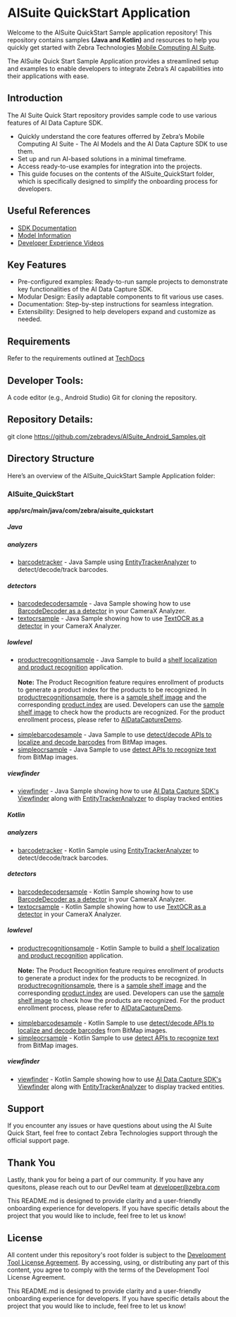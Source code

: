 # AISuite QuickStart Application
Welcome to the AISuite QuickStart Sample application repository! This repository contains samples **(Java and Kotlin)** and resources to help you quickly get started with Zebra Technologies [Mobile Computing AI Suite](https://www.zebra.com/ap/en/software/mobile-computer-software/zebra-mobile-computing-ai-suite.html).

The AISuite Quick Start Sample Application provides a streamlined setup and examples to enable developers to integrate Zebra’s AI capabilities into their applications with ease.

## Introduction
The AI Suite Quick Start repository provides sample code to use various features of AI Data Capture SDK.

* Quickly understand the core features offerred by Zebra’s Mobile Computing AI Suite - The AI Models and the AI Data Capture SDK to use them.
* Set up and run AI-based solutions in a minimal timeframe.
* Access ready-to-use examples for integration into the projects.
* This guide focuses on the contents of the AISuite_QuickStart folder, which is specifically designed to simplify the onboarding process for developers.

## Useful References
- [SDK Documentation](https://techdocs.zebra.com/ai-datacapture/latest/about/)
- [Model Information](https://techdocs.zebra.com/ai-datacapture/latest/textocr/)
- [Developer Experience Videos](https://www.youtube.com/zebratechnologies)

## Key Features
* Pre-configured examples: Ready-to-run sample projects to demonstrate key functionalities of the AI Data Capture SDK.
* Modular Design: Easily adaptable components to fit various use cases.
* Documentation: Step-by-step instructions for seamless integration.
* Extensibility: Designed to help developers expand and customize as needed.

## Requirements
Refer to the requirements outlined at [TechDocs](https://techdocs.zebra.com/ai-datacapture/latest/setup/#requirements)

## Developer Tools:
A code editor (e.g., Android Studio)
Git for cloning the repository.

## Repository Details:
git clone https://github.com/zebradevs/AISuite_Android_Samples.git

## Directory Structure
Here’s an overview of the AISuite_QuickStart Sample Application folder:
 
### AISuite_QuickStart

#### app/src/main/java/com/zebra/aisuite_quickstart
##### Java
##### analyzers
- [barcodetracker](app/src/main/java/com/zebra/aisuite_quickstart/java/analyzers/barcodetracker) - Java Sample using [EntityTrackerAnalyzer](https://techdocs.zebra.com/ai-datacapture/about/CameraX#EntityTrackerAnalyzer) to detect/decode/track barcodes.
##### detectors
- [barcodedecodersample](app/src/main/java/com/zebra/aisuite_quickstart/java/detectors/barcodedecodersample) - Java Sample showing how to use [BarcodeDecoder as a detector](https://techdocs.zebra.com/ai-datacapture/barcodedecoder/#processimagedataimagedata) in your CameraX Analyzer.
- [textocrsample](app/src/main/java/com/zebra/aisuite_quickstart/java/detectors/textocrsample) - Java Sample showing how to use [TextOCR as a detector](https://techdocs.zebra.com/ai-datacapture/textocr/#processimagedataimagedata) in your CameraX Analyzer.
##### lowlevel
- [productrecognitionsample](app/src/main/java/com/zebra/aisuite_quickstart/java/lowlevel/productrecognitionsample) - Java Sample to build a [shelf localization and product recognition](https://techdocs.zebra.com/ai-datacapture/productrecognition/) application. <br> <br> **Note:** The Product Recognition feature requires enrollment of products to generate a product index for the products to be recognized. In [productrecognitionsample](app/src/main/java/com/zebra/aisuite_quickstart/java/lowlevel/productrecognitionsample), there is a [sample shelf image](app/src/main/assets/demo_shelf.jpg) and the corresponding [product.index](app/src/main/assets/demo_shelf.jpg) are used. Developers can use the [sample shelf image](app/src/main/assets/demo_shelf.jpg) to check how the products are recognized. For the product enrollment process, please refer to [AIDataCaptureDemo](../AISuite_Demos/AIDataCaptureDemo).<br><br>
- [simplebarcodesample](app/src/main/java/com/zebra/aisuite_quickstart/java/lowlevel/simplebarcodesample) - Java Sample to use [detect/decode APIs to localize and decode barcodes](https://techdocs.zebra.com/ai-datacapture/barcodedecoder/#decodebitmapbmpbboxdetectionsexecutorexecutor) from BitMap images.
- [simpleocrsample](app/src/main/java/com/zebra/aisuite_quickstart/java/lowlevel/simpleocrsample) - Java Sample to use [detect APIs to recognize text](https://techdocs.zebra.com/ai-datacapture/textocr/#detectbitmapsrcimgexecutorexecutor) from BitMap images.
##### viewfinder
- [viewfinder](app/src/main/java/com/zebra/aisuite_quickstart/java/viewfinder/EntityViewGraphic.java) - Java Sample showing how to use [AI Data Capture SDK's Viewfinder](https://techdocs.zebra.com/ai-datacapture/about/camerax/#entityviewfinder) along with [EntityTrackerAnalyzer](https://techdocs.zebra.com/ai-datacapture/about/CameraX#EntityTrackerAnalyzer) to display tracked entities
##### Kotlin
##### analyzers
- [barcodetracker](app/src/main/java/com/zebra/aisuite_quickstart/kotlin/analyzers/barcodetracker) - Kotlin Sample using [EntityTrackerAnalyzer](https://techdocs.zebra.com/ai-datacapture/about/CameraX#EntityTrackerAnalyzer) to detect/decode/track barcodes.
##### detectors
- [barcodedecodersample](app/src/main/java/com/zebra/aisuite_quickstart/kotlin/detectors/barcodedecodersample) - Kotlin Sample showing how to use [BarcodeDecoder as a detector](https://techdocs.zebra.com/ai-datacapture/barcodedecoder/#processimagedataimagedata) in your CameraX Analyzer.
- [textocrsample](app/src/main/java/com/zebra/aisuite_quickstart/kotlin/detectors/textocrsample) - Kotlin Sample showing how to use [TextOCR as a detector](https://techdocs.zebra.com/ai-datacapture/textocr/#processimagedataimagedata) in your CameraX Analyzer.
##### lowlevel
- [productrecognitionsample](app/src/main/java/com/zebra/aisuite_quickstart/kotlin/lowlevel/productrecognitionsample) - Kotlin Sample to build a [shelf localization and product recognition](https://techdocs.zebra.com/ai-datacapture/productrecognition/) application. <br><br> **Note:** The Product Recognition feature requires enrollment of products to generate a product index for the products to be recognized. In [productrecognitionsample](app/src/main/java/com/zebra/aisuite_quickstart/kotlin/lowlevel/productrecognitionsample), there is a [sample shelf image](app/src/main/assets/demo_shelf.jpg) and the corresponding [product.index](app/src/main/assets/demo_shelf.jpg) are used. Developers can use the [sample shelf image](app/src/main/assets/demo_shelf.jpg) to check how the products are recognized. For the product enrollment process, please refer to [AIDataCaptureDemo](../AISuite_Demos/AIDataCaptureDemo).<br><br>
- [simplebarcodesample](app/src/main/java/com/zebra/aisuite_quickstart/kotlin/lowlevel/simplebarcodesample) - Kotlin Sample to use [detect/decode APIs to localize and decode barcodes](https://techdocs.zebra.com/ai-datacapture/barcodedecoder/#decodebitmapbmpbboxdetectionsexecutorexecutor) from BitMap images.
- [simpleocrsample](app/src/main/java/com/zebra/aisuite_quickstart/kotlin/lowlevel/simplebarocrsample) - Kotlin Sample to use [detect APIs to recognize text](https://techdocs.zebra.com/ai-datacapture/textocr/#detectbitmapsrcimgexecutorexecutor) from BitMap images.
##### viewfinder
- [viewfinder](app/src/main/java/com/zebra/aisuite_quickstart/kotlin/viewfinder/EntityViewGraphic.java) - Kotlin Sample showing how to use [AI Data Capture SDK's Viewfinder](https://techdocs.zebra.com/ai-datacapture/about/camerax/#entityviewfinder) along with [EntityTrackerAnalyzer](https://techdocs.zebra.com/ai-datacapture/about/CameraX#EntityTrackerAnalyzer) to display tracked entities.

## Support
If you encounter any issues or have questions about using the AI Suite Quick Start, feel free to contact Zebra Technologies support through the official support page.

## Thank You
Lastly, thank you for being a part of our community. If you have any quesitons, please reach out to our DevRel team at developer@zebra.com

This README.md is designed to provide clarity and a user-friendly onboarding experience for developers. If you have specific details about the project that you would like to include, feel free to let us know!

## License
All content under this repository's root folder is subject to the [Development Tool License Agreement](../Zebra%20Development%20Tool%20License.pdf). By accessing, using, or distributing any part of this content, you agree to comply with the terms of the Development Tool License Agreement.

This README.md is designed to provide clarity and a user-friendly onboarding experience for developers. If you have specific details about the project that you would like to include, feel free to let us know!

